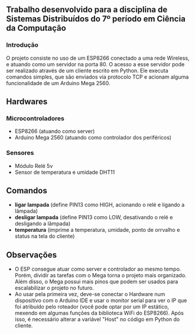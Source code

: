 ## Trabalho desenvolvido para a disciplina de Sistemas Distribuídos do 7º período em Ciência da Computação

### Introdução
O projeto consiste no uso de um ESP8266 conectado a uma rede Wireless, e atuando como um servidor na porta 80. O acesso a esse servidor pode ser realizado através de um cliente escrito em Python. 
Ele executa comandos simples, que são enviados via protocolo TCP e acionam alguma funcionalidade de um Arduino Mega 2560. 

## Hardwares
### Microcontroladores
- ESP8266 (atuando como server)
- Arduino Mega 2560 (atuando como controlador dos periféricos)
  
### Sensores
- Módulo Relé 5v
- Sensor de temperatura e umidade DHT11

## Comandos
- __ligar lampada__    (define PIN13 como HIGH, acionando o relé e ligando a lâmpada)
- __desligar lampada__    (define PIN13 como LOW, desativando o relé e desligando a lâmpada)
- __temperatura__    (imprime a temperatura, umidade, ponto de orrvalho e status na tela do cliente)
  
## Observações
- O ESP consegue atuar como server e controlador ao mesmo tempo. Porém, dividir as tarefas com o Mega torna o projeto mais organizado. Além disso, o Mega possui mais pinos que podem ser usados para escalabilizar o projeto no futuro.
- Ao usar pela primeira vez, deve-se conectar o Hardware num dispositivo com o Arduino IDE e usar o monitor serial para ver o IP que foi atribuído pelo roteador (você pode optar por um IP estático, mexendo em algumas funções da biblioteca WiFi do ESP8266). Após isso, é necessário alterar a variável "Host" no código em Python do cliente.

